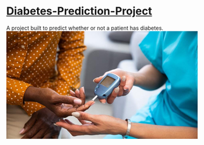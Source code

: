 # [Diabetes-Prediction-Project](https://github.com/Nwuguru-Chidiebere-Sullivan/Diabetes-Prediction-Project/blob/main/Diabetes%20Prediction%20With%20Machine%20Learning%20Models.ipynb)
A project built to predict whether or not a patient has diabetes.
![title](/image/type2diabetes.jpg)
